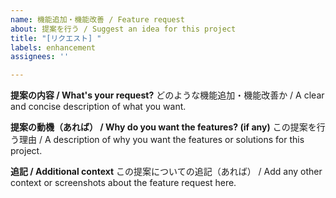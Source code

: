 ```yaml
---
name: 機能追加・機能改善 / Feature request
about: 提案を行う / Suggest an idea for this project
title: "[リクエスト] "
labels: enhancement
assignees: ''

---
```


**提案の内容 / What's your request?**
どのような機能追加・機能改善か / A clear and concise description of what you want.

**提案の動機（あれば） / Why do you want the features? (if any)**
この提案を行う理由 / A description of why you want the features or solutions for this project.

**追記 / Additional context**
この提案についての追記（あれば） / Add any other context or screenshots about the feature request here.

